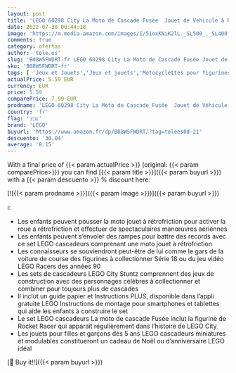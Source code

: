 ```yaml
---
layout: post
title: 'LEGO 60298 City La Moto de Cascade Fusée  Jouet de Véhicule à Rétrofriction  Inclus Figurine Rocket Racer  pour Garçons et Filles Dès 5 Ans'
date: 2022-07-30 00:44:18
image: 'https://m.media-amazon.com/images/I/51oxKNiK2lL._SL500_._SL400_.jpg'
comments: true
category: ofertas
author: 'tole.es'
slug: 'B08W5FWDRT-fr LEGO 60298 City La Moto de Cascade Fusée Jouet de Véhicule...'
sku: 'B08W5FWDRT-fr'
tags: [ 'Jeux et Jouets','Jeux et jouets','Motocyclettes pour figurines','Véhicules pour enfants','lego','🇫🇷', ]
actualPrice: 5.59 EUR
currency: EUR
price: 5.59
comparePrice: 7.99 EUR
prodname: 'LEGO 60298 City La Moto de Cascade Fusée  Jouet de Véhicule à Rétrofriction  Inclus Figurine Rocket Racer  pour Garçons et Filles Dès 5 Ans'
country: 'fr'
flag: '🇫🇷'
brand: 'LEGO'
buyurl: 'https://www.amazon.fr/dp/B08W5FWDRT/?tag=tolees0d-21'
descuento: '30.04'
average: '8.15'
---
```


With a final price of {{< param actualPrice >}} (original: {{< param comparePrice>}}) you can find [{{< param title >}}]({{< param buyurl >}}) with a  {{< param descuento >}} % discount here:

[![{{< param prodname >}}]({{< param image >}})]({{< param buyurl >}})

ℹ️:

- Les enfants peuvent pousser la moto jouet à rétrofriction pour activer la roue à rétrofriction et effectuer de spectaculaires manœuvres aériennes
- Les enfants peuvent s’envoler des rampes pour battre des records avec ce set LEGO cascadeurs comprenant une moto jouet à rétrofriction
- Les connaisseurs se souviendront peut-être de lui comme le gars de la voiture de course des figurines à collectionner Série 18 ou du jeu vidéo LEGO Racers des années 90
- Les sets de cascadeurs LEGO City Stuntz comprennent des jeux de construction avec des personnages célèbres à collectionner et combiner pour toujours plus de cascades
- Il inclut un guide papier et Instructions PLUS, disponible dans l’appli gratuite LEGO Instructions de montage pour smartphones et tablettes qui aide les enfants à construire le set
- Le set LEGO cascadeurs La moto de cascade Fusée inclut la figurine de Rocket Racer qui apparaît régulièrement dans l’histoire de LEGO City
- Les jouets pour filles et garçons dès 5 ans LEGO cascadeurs miniatures et modulables constitueront un cadeau de Noël ou d’anniversaire LEGO idéal

[🛒 Buy it!!]({{< param buyurl >}})
